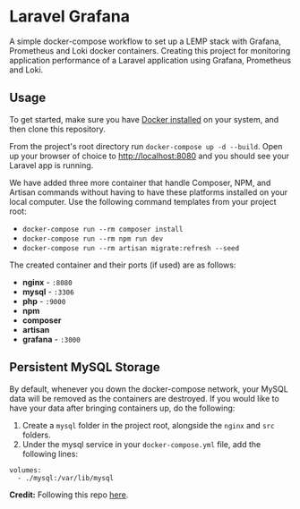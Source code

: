 # Laravel Grafana
A simple docker-compose workflow to set up a LEMP stack with Grafana, Prometheus and Loki docker containers. Creating this project for monitoring application performance of a Laravel application using Grafana, Prometheus and Loki.

## Usage

To get started, make sure you have [Docker installed](https://docs.docker.com/docker-for-mac/install/) on your system, and then clone this repository.

From the project's root directory run `docker-compose up -d --build`. Open up your browser of choice to [http://localhost:8080](http://localhost:8080) and you should see your Laravel app is running. 

We have added three more container that handle Composer, NPM, and Artisan commands without having to have these platforms installed on your local computer. Use the following command templates from your project root:

- `docker-compose run --rm composer install`
- `docker-compose run --rm npm run dev`
- `docker-compose run --rm artisan migrate:refresh --seed` 

The created container and their ports (if used) are as follows:

- **nginx** - `:8080`
- **mysql** - `:3306`
- **php** - `:9000`
- **npm**
- **composer**
- **artisan**
- **grafana** - `:3000`

## Persistent MySQL Storage

By default, whenever you down the docker-compose network, your MySQL data will be removed as the containers are destroyed. If you would like to have your data after bringing containers up, do the following:

1. Create a `mysql` folder in the project root, alongside the `nginx` and `src` folders.
2. Under the mysql service in your `docker-compose.yml` file, add the following lines:

```
volumes:
  - ./mysql:/var/lib/mysql
```



**Credit:** Following this repo [here](https://github.com/aschmelyun/laravel-grafana-dashboard).
